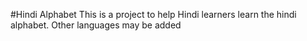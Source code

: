 #Hindi Alphabet
This is a project to help Hindi learners learn the hindi alphabet. Other languages may be added